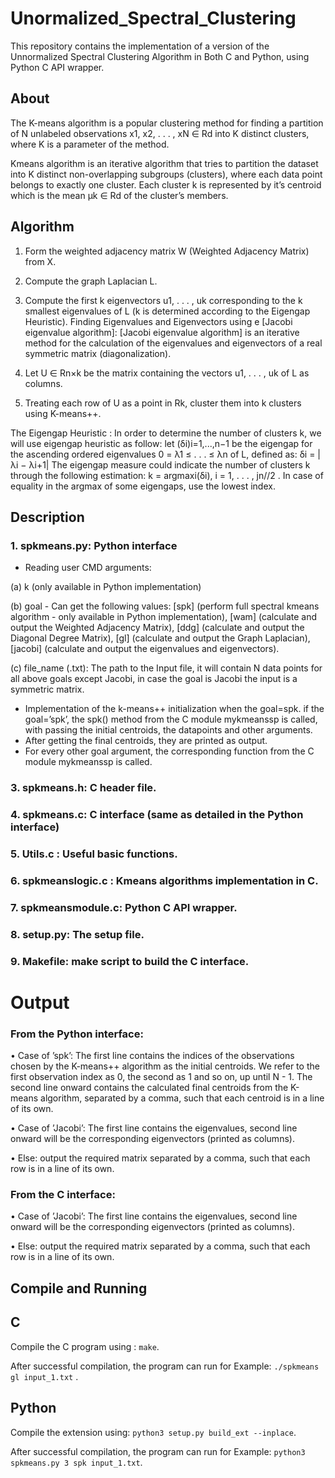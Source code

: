 # Unormalized_Spectral_Clustering

This repository contains the implementation of a version of the Unnormalized Spectral Clustering Algorithm in Both C and Python, using Python C API wrapper. 

## About
The K-means algorithm is a popular clustering method for finding a partition of N unlabeled
observations x1, x2, . . . , xN ∈ Rd into K distinct clusters, where K is a parameter of the method.

Kmeans algorithm is an iterative algorithm that tries to partition the dataset 
into K distinct non-overlapping subgroups (clusters), where each data point belongs to exactly one cluster.
Each cluster k is represented by it’s centroid which is the mean µk ∈ Rd of the cluster’s members.

## Algorithm
1. Form the weighted adjacency matrix W (Weighted Adjacency Matrix) from X.
2. Compute the graph Laplacian L.
3. Compute the first k eigenvectors u1, . . . , uk corresponding to the k smallest eigenvalues of L (k is determined according to the Eigengap Heuristic).
   Finding Eigenvalues and Eigenvectors using e [Jacobi eigenvalue algorithm]:
   [Jacobi eigenvalue algorithm] is an iterative method for the calculation of the eigenvalues and eigenvectors of a real symmetric matrix (diagonalization).
   
5. Let U ∈ Rn×k be the matrix containing the vectors u1, . . . , uk of L as columns.
6. Treating each row of U as a point in Rk, cluster them into k clusters using K-means++.

The Eigengap Heuristic :
In order to determine the number of clusters k, we will use eigengap heuristic as follow:
let (δi)i=1,...,n−1 be the eigengap for the ascending ordered eigenvalues 0 = λ1 ≤ . . . ≤ λn of L, defined as: δi = |λi − λi+1|
The eigengap measure could indicate the number of clusters k through the following estimation:
k = argmaxi(δi), i = 1, . . . , jn//2 .
In case of equality in the argmax of some eigengaps, use the lowest index.


## Description

### 1. spkmeans.py: Python interface
- Reading user CMD arguments:

(a) k  (only available in Python implementation)

(b) goal - Can get the following values:
[spk] (perform full spectral kmeans algorithm - only available in Python implementation), 
[wam] (calculate and output the Weighted Adjacency Matrix),
[ddg] (calculate and output the Diagonal Degree Matrix), 
[gl] (calculate and output the Graph Laplacian), 
[jacobi] (calculate and output the eigenvalues and eigenvectors).

(c) file_name (.txt): The path to the Input file, it will contain N data points for all above
    goals except Jacobi, in case the goal is Jacobi the input is a symmetric matrix.

- Implementation of the k-means++ initialization when the goal=spk. 
if the goal=’spk’, the spk() method from the C module mykmeanssp is called, with passing the initial centroids, the datapoints and other arguments. 
-  After getting the final centroids, they are printed as output.
-  For every other goal argument, the corresponding function from the C module mykmeanssp is called.
    

    
### 3. spkmeans.h: C header file.
### 4. spkmeans.c: C interface  (same as detailed in the Python interface)
### 5. Utils.c : Useful basic functions.
### 6. spkmeanslogic.c : Kmeans algorithms implementation in C.
### 7. spkmeansmodule.c: Python C API wrapper.
### 8. setup.py: The setup file.
### 9. Makefile: make script to build the C interface.


# Output
### From the Python interface:
• Case of ’spk’: The first line contains the indices of the observations chosen by the K-means++ algorithm as the initial centroids. 
We refer to the first observation index as 0, the second as 1 and so on, up until N - 1. The second line onward contains the calculated final centroids from the K-means algorithm, separated by a comma, such
that each centroid is in a line of its own.

• Case of ’Jacobi’: The first line contains the eigenvalues, second line onward will be the corresponding eigenvectors (printed as columns).

• Else: output the required matrix separated by a comma, such that each row is in a line of its own.

### From the C interface:
• Case of ’Jacobi’: The first line contains the eigenvalues, second line onward will be the corresponding eigenvectors (printed as columns).

• Else: output the required matrix separated by a comma, such that each row is in a line of its own.


## Compile and Running
## C
Compile the C program using : 
```make```.

After successful compilation, the program can run for Example: 
```./spkmeans gl input_1.txt``` .

## Python
Compile the extension using: 
```python3 setup.py build_ext --inplace```.

After successful compilation, the program can run for Example: 
```python3 spkmeans.py 3 spk input_1.txt```.
